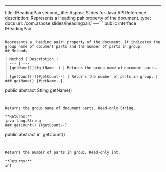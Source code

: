 ---
title: IHeadingPair
second_title: Aspose.Slides for Java API Reference
description: Represents a Heading pair property of the document.
type: docs
url: /com.aspose.slides/iheadingpair/
---```
public interface IHeadingPair
```

Represents a 'Heading pair' property of the document. It indicates the group name of document parts and the number of parts in group.
## Methods

| Method | Description |
| --- | --- |
| [getName()](#getName--) | Returns the group name of document parts. |
| [getCount()](#getCount--) | Returns the number of parts in group. |
### getName() {#getName--}
```
public abstract String getName()
```


Returns the group name of document parts. Read-only String.

**Returns:**
java.lang.String
### getCount() {#getCount--}
```
public abstract int getCount()
```


Returns the number of parts in group. Read-only int.

**Returns:**
int
